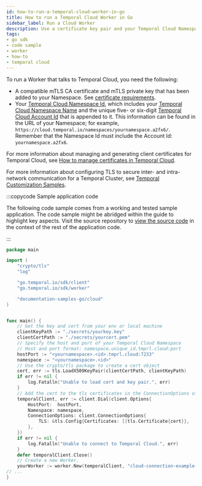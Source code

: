```yaml
---
id: how-to-run-a-temporal-cloud-worker-in-go
title: How to run a Temporal Cloud Worker in Go
sidebar_label: Run a Cloud Worker
description: Use a certificate key pair and your Temporal Cloud Namespace to connect to Temporal Cloud.
tags:
- go sdk
- code sample
- worker
- how-to
- temporal cloud
---
```


<!-- DO NOT EDIT THIS FILE DIRECTLY.
THIS FILE IS GENERATED from https://github.com/temporalio/documentation-samples-go/blob/port_replay_test_dacx/cloud/worker/main_dacx.go. -->

To run a Worker that talks to Temporal Cloud, you need the following:

- A compatible mTLS CA certificate and mTLS private key that has been added to your Namespace.
  See [certificate requirements](/cloud/certificates-requirements).
- Your [Temporal Cloud Namespace Id](/concepts/what-is-a-cloud-namespace-id), which includes your [Temporal Cloud Namespace Name](/concepts/what-is-a-cloud-namespace-name) and the unique five- or six-digit [Temporal Cloud Account Id](/concepts/what-is-a-cloud-account-id) that is appended to it.
  This information can be found in the URL of your Namespace; for example, `https://cloud.temporal.io/namespaces/yournamespace.a2fx6/`.
  Remember that the Namespace Id must include the Account Id: `yournamespace.a2fx6`.

For more information about managing and generating client certificates for Temporal Cloud, see [How to manage certificates in Temporal Cloud](/cloud/certificates-intro).

For more information about configuring TLS to secure inter- and intra-network communication for a Temporal Cluster, see [Temporal Customization Samples](https://github.com/temporalio/samples-server).

:::copycode Sample application code

The following code sample comes from a working and tested sample application.
The code sample might be abridged within the guide to highlight key aspects.
Visit the source repository to [view the source code](https://github.com/temporalio/documentation-samples-go/blob/port_replay_test_dacx/cloud/worker/main_dacx.go) in the context of the rest of the application code.

:::

```go
package main

import (
	"crypto/tls"
	"log"

	"go.temporal.io/sdk/client"
	"go.temporal.io/sdk/worker"

	"documentation-samples-go/cloud"
)


func main() {
	// Get the key and cert from your env or local machine
	clientKeyPath := "./secrets/yourkey.key"
	clientCertPath := "./secrets/yourcert.pem"
	// Specify the host and port of your Temporal Cloud Namespace
	// Host and port format: namespace.unique_id.tmprl.cloud:port
	hostPort := "<yournamespace>.<id>.tmprl.cloud:7233"
	namespace := "<yournamespace>.<id>"
	// Use the crypto/tls package to create a cert object
	cert, err := tls.LoadX509KeyPair(clientCertPath, clientKeyPath)
	if err != nil {
		log.Fatalln("Unable to load cert and key pair.", err)
	}
	// Add the cert to the tls certificates in the ConnectionOptions of the Client
	temporalClient, err := client.Dial(client.Options{
		HostPort:  hostPort,
		Namespace: namespace,
		ConnectionOptions: client.ConnectionOptions{
			TLS: &tls.Config{Certificates: []tls.Certificate{cert}},
		},
	})
	if err != nil {
		log.Fatalln("Unable to connect to Temporal Cloud.", err)
	}
	defer temporalClient.Close()
	// Create a new Worker.
	yourWorker := worker.New(temporalClient, "cloud-connection-example-go-task-queue", worker.Options{})
// ...
}
```
